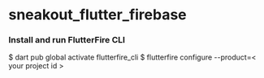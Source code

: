 # sneakout_flutter_firebase
 
### Install and run FlutterFire CLI
$ dart pub global activate flutterfire_cli
$ flutterfire configure --product=< your project id >